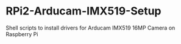 # RPi2-Arducam-IMX519-Setup
Shell scripts to install drivers for Arducam IMX519 16MP Camera on Raspberry Pi
